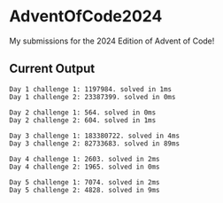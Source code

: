 # AdventOfCode2024
My submissions for the 2024 Edition of Advent of Code!

## Current Output
```
Day 1 challenge 1: 1197984. solved in 1ms
Day 1 challenge 2: 23387399. solved in 0ms

Day 2 challenge 1: 564. solved in 0ms
Day 2 challenge 2: 604. solved in 1ms

Day 3 challenge 1: 183380722. solved in 4ms
Day 3 challenge 2: 82733683. solved in 89ms

Day 4 challenge 1: 2603. solved in 2ms
Day 4 challenge 2: 1965. solved in 0ms

Day 5 challenge 1: 7074. solved in 2ms
Day 5 challenge 2: 4828. solved in 9ms
```
